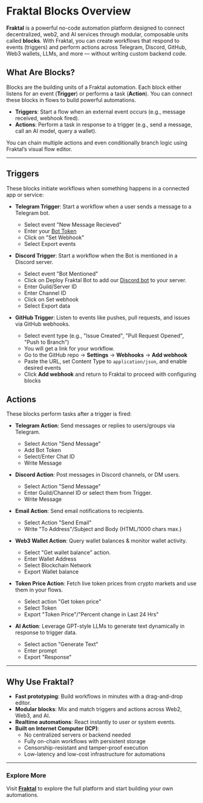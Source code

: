 # Fraktal Blocks Overview

**Fraktal** is a powerful no-code automation platform designed to connect decentralized, web2, and AI services through modular, composable units called **blocks**. With Fraktal, you can create workflows that respond to events (triggers) and perform actions across Telegram, Discord, GitHub, Web3 wallets, LLMs, and more — without writing custom backend code.



## What Are Blocks?

Blocks are the building units of a Fraktal automation. Each block either listens for an event (**Trigger**) or performs a task (**Action**). You can connect these blocks in flows to build powerful automations.

- **Triggers**: Start a flow when an external event occurs (e.g., message received, webhook fired).
- **Actions**: Perform a task in response to a trigger (e.g., send a message, call an AI model, query a wallet).

You can chain multiple actions and even conditionally branch logic using Fraktal’s visual flow editor.

---

## Triggers

These blocks initiate workflows when something happens in a connected app or service:

- **Telegram Trigger**: Start a workflow when a user sends a message to a Telegram bot.
    - Select event "New Message Recieved"
    - Enter your [Bot Token](https://docs.radist.online/docs/our-products/radist-web/connections/telegram-bot/instructions-for-creating-and-configuring-a-bot-in-botfather)
    - Click on "Set Webhook"
    - Select Export events


- **Discord Trigger**: Start a workflow when the Bot is mentioned in a Discord server.
    - Select event "Bot Mentioned"
    - Click on Deploy Fraktal Bot to add our [Discord bot](https://discord.com/oauth2/authorize?client_id=1395353699592704040&permissions=68736&integration_type=0&scope=bot) to your server.
    - Enter Guild/Server ID
    - Enter Channel ID
    - Click on Set webhook
    - Select Export data

- **GitHub Trigger**: Listen to events like pushes, pull requests, and issues via GitHub webhooks.
    - Select event type (e.g., "Issue Created", "Pull Request Opened", "Push to Branch")
    - You will get a link for your workflow.
    - Go to the GitHub repo → **Settings** → **Webhooks** → **Add webhook**
    - Paste the URL, set Content Type to `application/json`, and enable desired events
    - Click **Add webhook** and return to Fraktal to proceed with configuring blocks


## Actions

These blocks perform tasks after a trigger is fired:

- **Telegram Action**: Send messages or replies to users/groups via Telegram.
    
    - Select Action "Send Message"
    - Add Bot Token
    - Select/Enter Chat ID
    - Write Message

- **Discord Action**: Post messages in Discord channels, or DM users.

    - Select Action "Send Message"
    - Enter Guild/Channel ID or select them from Trigger.
    - Write Message

- **Email Action**: Send email notifications to recipients.

    - Select Action "Send Email"
    - Write "To Address"/Subject and Body (HTML/1000 chars max.) 

- **Web3 Wallet Action**: Query wallet balances & monitor wallet activity.

    - Select "Get wallet balance" action.
    - Enter Wallet Address
    - Select Blockchain Network
    - Export Wallet balance

- **Token Price Action**: Fetch live token prices from crypto markets and use them in your flows.

    -  Select action "Get token price"
    -  Select Token
    -  Export "Token Price"/"Percent change in Last 24 Hrs"


- **AI Action**: Leverage GPT-style LLMs to generate text dynamically in response to trigger data.

    - Select action "Generate Text"
    - Enter prompt
    - Export "Response"

---

## Why Use Fraktal?

- **Fast prototyping**: Build workflows in minutes with a drag-and-drop editor.
- **Modular blocks**: Mix and match triggers and actions across Web2, Web3, and AI.
- **Realtime automations**: React instantly to user or system events.
- **Built on Internet Computer (ICP)**:
  - No centralized servers or backend needed
  - Fully on-chain workflows with persistent storage
  - Censorship-resistant and tamper-proof execution
  - Low-latency and low-cost infrastructure for automations

---

### Explore More

Visit [**Fraktal**](https://x.com/fraktal_app) to explore the full platform and start building your own automations.
